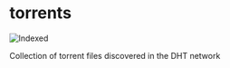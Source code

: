 torrents 
========
![Indexed](https://img.shields.io/badge/indexed-13518-blue)

Collection of torrent files discovered in the DHT network
